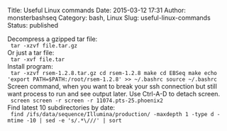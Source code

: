 Title: Useful Linux commands
Date: 2015-03-12 17:31
Author: monsterbashseq
Category: bash, Linux
Slug: useful-linux-commands
Status: published

Decompress a gzipped tar file:  
` tar -xzvf file.tar.gz`  
Or just a tar file:  
` tar -xvf file.tar`  
Install program:  
` tar -xzvf rsem-1.2.8.tar.gz cd rsem-1.2.8 make cd EBSeq make echo 'export PATH=$PATH:/root/rsem-1.2.8' >> ~/.bashrc source ~/.bashrc`  
Screen command, when you want to break your ssh connection but still
want process to run and see output later. Use Ctrl-A-D to detach
screen.  
` screen screen -r screen -r 11074.pts-25.phoenix2`  
Find latest 10 subdirectories by date:  
` find /ifs/data/sequence/Illumina/production/ -maxdepth 1 -type d -mtime -10 | sed -e 's/.*\///' | sort`
